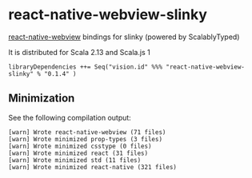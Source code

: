 # react-native-webview-slinky

[react-native-webview](https://github.com/react-native-community/react-native-webview) bindings for slinky (powered by ScalablyTyped)

It is distributed for Scala 2.13 and Scala.js 1

```
libraryDependencies ++= Seq("vision.id" %%% "react-native-webview-slinky" % "0.1.4" ) 
```

## Minimization

See the following compilation output:

```
[warn] Wrote react-native-webview (71 files)
[warn] Wrote minimized prop-types (3 files)
[warn] Wrote minimized csstype (0 files)
[warn] Wrote minimized react (31 files)
[warn] Wrote minimized std (11 files)
[warn] Wrote minimized react-native (321 files)
```